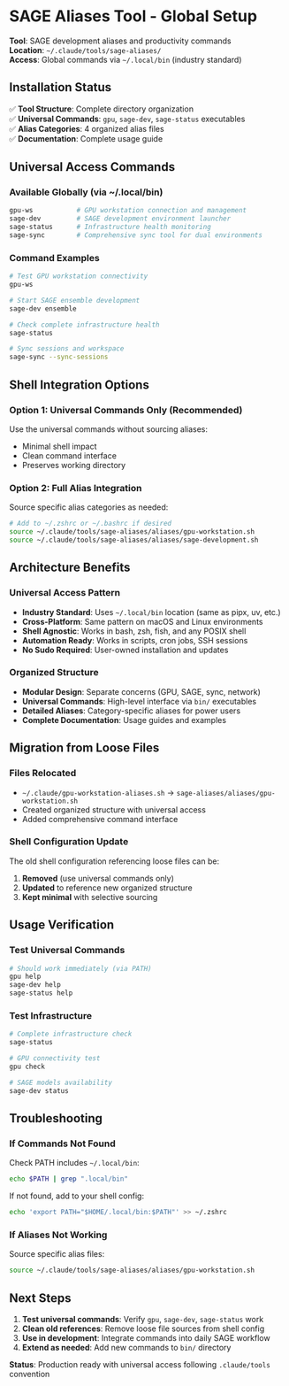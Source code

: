 # SAGE Aliases Tool - Global Setup

**Tool**: SAGE development aliases and productivity commands\
**Location**: `~/.claude/tools/sage-aliases/`\
**Access**: Global commands via `~/.local/bin` (industry standard)

## Installation Status

✅ **Tool Structure**: Complete directory organization\
✅ **Universal Commands**: `gpu`, `sage-dev`, `sage-status` executables\
✅ **Alias Categories**: 4 organized alias files\
✅ **Documentation**: Complete usage guide

## Universal Access Commands

### Available Globally (via ~/.local/bin)

```bash
gpu-ws           # GPU workstation connection and management
sage-dev         # SAGE development environment launcher
sage-status      # Infrastructure health monitoring
sage-sync        # Comprehensive sync tool for dual environments
```

### Command Examples

```bash
# Test GPU workstation connectivity
gpu-ws

# Start SAGE ensemble development
sage-dev ensemble

# Check complete infrastructure health
sage-status

# Sync sessions and workspace
sage-sync --sync-sessions
```

## Shell Integration Options

### Option 1: Universal Commands Only (Recommended)

Use the universal commands without sourcing aliases:

- Minimal shell impact
- Clean command interface
- Preserves working directory

### Option 2: Full Alias Integration

Source specific alias categories as needed:

```bash
# Add to ~/.zshrc or ~/.bashrc if desired
source ~/.claude/tools/sage-aliases/aliases/gpu-workstation.sh
source ~/.claude/tools/sage-aliases/aliases/sage-development.sh
```

## Architecture Benefits

### Universal Access Pattern

- **Industry Standard**: Uses `~/.local/bin` location (same as pipx, uv, etc.)
- **Cross-Platform**: Same pattern on macOS and Linux environments
- **Shell Agnostic**: Works in bash, zsh, fish, and any POSIX shell
- **Automation Ready**: Works in scripts, cron jobs, SSH sessions
- **No Sudo Required**: User-owned installation and updates

### Organized Structure

- **Modular Design**: Separate concerns (GPU, SAGE, sync, network)
- **Universal Commands**: High-level interface via `bin/` executables
- **Detailed Aliases**: Category-specific aliases for power users
- **Complete Documentation**: Usage guides and examples

## Migration from Loose Files

### Files Relocated

- `~/.claude/gpu-workstation-aliases.sh` → `sage-aliases/aliases/gpu-workstation.sh`
- Created organized structure with universal access
- Added comprehensive command interface

### Shell Configuration Update

The old shell configuration referencing loose files can be:

1. **Removed** (use universal commands only)
1. **Updated** to reference new organized structure
1. **Kept minimal** with selective sourcing

## Usage Verification

### Test Universal Commands

```bash
# Should work immediately (via PATH)
gpu help
sage-dev help
sage-status help
```

### Test Infrastructure

```bash
# Complete infrastructure check
sage-status

# GPU connectivity test
gpu check

# SAGE models availability
sage-dev status
```

## Troubleshooting

### If Commands Not Found

Check PATH includes `~/.local/bin`:

```bash
echo $PATH | grep ".local/bin"
```

If not found, add to your shell config:

```bash
echo 'export PATH="$HOME/.local/bin:$PATH"' >> ~/.zshrc
```

### If Aliases Not Working

Source specific alias files:

```bash
source ~/.claude/tools/sage-aliases/aliases/gpu-workstation.sh
```

## Next Steps

1. **Test universal commands**: Verify `gpu`, `sage-dev`, `sage-status` work
1. **Clean old references**: Remove loose file sources from shell config
1. **Use in development**: Integrate commands into daily SAGE workflow
1. **Extend as needed**: Add new commands to `bin/` directory

**Status**: Production ready with universal access following `.claude/tools` convention

